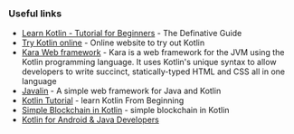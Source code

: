 ### Useful links

- [Learn Kotlin - Tutorial for Beginners](https://www.programiz.com/kotlin-programming) - The Definative Guide 
- [Try Kotlin online](http://try.kotlinlang.org/) - Online website to try out Kotlin
- [Kara Web framework](http://karaframework.com/) - Kara is a web framework for the JVM using the Kotlin programming language. It uses Kotlin's unique syntax to allow developers to write succinct, statically-typed HTML and CSS all in one language
- [Javalin](https://javalin.io/) - A simple web framework for Java and Kotlin
- [Kotlin Tutorial](https://www.javatpoint.com/kotlin-tutorial) - learn Kotlin From Beginning
- [Simple Blockchain in Kotlin](https://amarszalek.net/blog/2018/03/20/simple-blockchain-in-kotlin/) - simple blockchain in Kotlin
- [Kotlin for Android & Java Developers](https://www.manning.com/livevideo/kotlin-for-android-and-java-developers)
